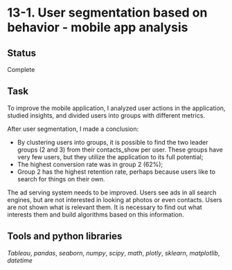 # 13-1. User segmentation based on behavior - mobile app analysis

## Status
Complete

## Task

To improve the mobile application, I analyzed user actions in the application, studied insights, and divided users into groups with different metrics.  

After user segmentation, I made a conclusion:

- By clustering users into groups, it is possible to find the two leader groups (2 and 3) from their contacts_show per user. These groups have very few users, but they utilize the application to its full potential;
- The highest conversion rate was in group 2 (62%);
- Group 2 has the highest retention rate, perhaps because users like to search for things on their own.

The ad serving system needs to be improved. Users see ads in all search engines, but are not interested in looking at photos or even contacts. Users are not shown what is relevant them. It is necessary to find out what interests them and build algorithms based on this information.

## Tools and python libraries

*Tableau*, *pandas*, *seaborn*, *numpy*, *scipy*, *math*, *plotly*, *sklearn*, *matplotlib*, *datetime*
